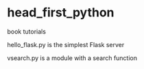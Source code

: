 # head_first_python
book tutorials

hello_flask.py
is the simplest Flask server

vsearch.py
is a module with a search function
